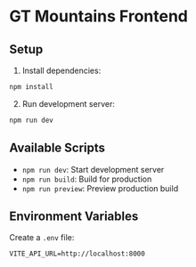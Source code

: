 # GT Mountains Frontend

## Setup
1. Install dependencies:
```bash
npm install
```

2. Run development server:
```bash
npm run dev
```

## Available Scripts
- `npm run dev`: Start development server
- `npm run build`: Build for production
- `npm run preview`: Preview production build

## Environment Variables
Create a `.env` file:
```
VITE_API_URL=http://localhost:8000
```

